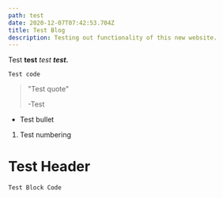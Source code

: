 ```yaml
---
path: test
date: 2020-12-07T07:42:53.704Z
title: Test Blog
description: Testing out functionality of this new website.
---
```


Test **test** _test_ **_test._**

`Test code`

> "Test quote"
>
> \-Test

- Test bullet

1. Test numbering

# Test Header

```
Test Block Code
```